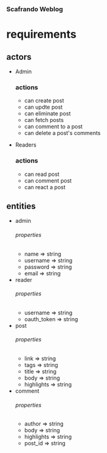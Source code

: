 ### Scafrando Weblog

# requirements

## actors

- Admin
  ### actions
  - can create post
  - can updte post
  - can eliminate post
  - can fetch posts
  - can comment to a post
  - can delete a post's comments
- Readers

  ### actions

  - can read post
  - can comment post
  - can react a post

## entities

- admin
  ###### properties
  - name => string
  - username => string
  - password => string
  - email => string
- reader
  ###### properties
  - username => string
  - oauth_token => string
- post
  ###### properties
  - link => string
  - tags => string
  - title => string
  - body => string
  - highlights => string
- comment
  ###### properties
  - author => string
  - body => string
  - highlights => string
  - post_id => string
